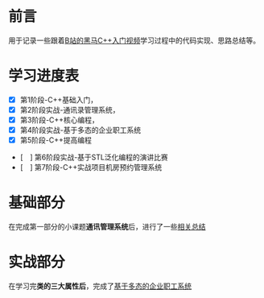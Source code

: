 # 前言
用于记录一些跟着[B站的黑马C++入门视频](https://www.bilibili.com/video/BV1et411b73Z?p=71)学习过程中的代码实现、思路总结等。

# 学习进度表

- [x] 第1阶段-C++基础入门，
- [x] 第2阶段实战-通讯录管理系统，
- [x] 第3阶段-C++核心编程，
- [x] 第4阶段实战-基于多态的企业职工系统
- [x] 第5阶段-C++提高编程
- [　] 第6阶段实战-基于STL泛化编程的演讲比赛
- [　] 第7阶段-C++实战项目机房预约管理系统

# 基础部分
在完成第一部分的小课题**通讯管理系统**后，进行了一些[相关总结](https://github.com/kuntung/cppStudy/tree/main/cppProject)

# 实战部分
在学习完**类的三大属性后**，完成了[基于多态的企业职工系统](https://github.com/kuntung/cppStudy/tree/main/staffGovSystem)